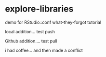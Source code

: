 # explore-libraries
demo for RStudio::conf what-they-forgot tutorial

local addition... test push

Github addition.... test pull

i had coffee... and then made a conflict
